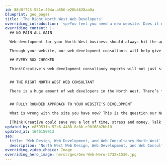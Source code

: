 ```yaml
---
id: 88d0f725-551e-494a-a556-e28b4628aa0a
blueprint: geo_pages
title: 'The Right North West Web Developers'
overriding_introduction: '<p>You feel you need a new website. Does it offer the latest functionality? Is it optimised? Not mobile friendly? Perhaps looks a little out of date? Most North West web development companies will get on and build you a new website. But do you really need a whole new one or does it just need a refresh? What if there are other simpler, cheaper alternatives?</p>'
overriding_content: |-
  ## NO PAIN ALL GAIN

  Web development for your North West business should always hit the agreed deadlines, meet the budget, and do all the things you were promised. Not leave you feeling like you want to tear your hair out.

  Through your website, our web development consultants will help give your business a new lease of life, enabling it to harness the latest technologies and make your job simpler, faster or more cost-effective.

  ## EVERY BOX CHECKED

  Think!Creative’s web development consultancy experts will not just simply roll out a website that looks good with a simple navigation. They will drill down to explore: who’s managing the hosting? Where are the images coming from? Who’s writing the words? We’ll do more to make sure that all the bases are covered.


  ## THE RIGHT NORTH WEST WEB CONSULTANT

  There is a huge amount of web developers in the North West. There’s far less web consultants. To our web development consultants, the strategy behind your website is every bit as important as the technical ability to create it. With Think!Creative the website that goes live is exactly the website you need.


  ## FULLY ROUNDED APPROACH TO YOUR WEBSITE’S DEVELOPMENT

  What is wrong with the site you have now? This is the question our North West web development consultants will ask themselves. How can we make the user’s experience more enjoyable? Are there simpler ways to navigate products pages, forms, or shopping carts? This could be done with new plug-ins or a new skin over the site’s existing back end, bringing a whole new lease of life to your existing site.

  [Think!Creative could save you a lot of time, stress and money. Talk to us now about our web consultancy services in North West.](/contact)
updated_by: e85953fb-52c6-4488-8c8b-c90f68b2bb10
updated_at: 1646150913
seo:
  title: 'Web Design, Web Development, and Web Consultancy North West'
  description: 'North West Web Design, Web Development, and Web Consultancy that gives you the website you need. Trust Think!Creative’s Website Experts, call on 01253 297900'
overriding_video_choice: Image
overriding_hero_image: heros/geo/Geo-Web-Hero-2732x1536.jpg
---
```

